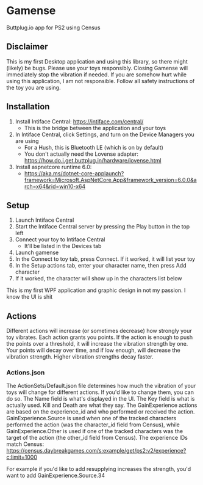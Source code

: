 # Gamense

Buttplug.io app for PS2 using Census

## Disclaimer

This is my first Desktop application and using this library, so there might (likely) be bugs. Please use your toys responsibly. Closing Gamense will immediately stop the vibration if needed. If you are somehow hurt while using this application, I am not responsible. Follow all safety instructions of the toy you are using.

## Installation

1. Install Intiface Central: https://intiface.com/central/
    - This is the bridge between the application and your toys
2. In Intiface Central, click Settings, and turn on the Device Managers you are using
    - For a Hush, this is Bluetooth LE (which is on by default)
    - You don't actually need the Lovense adapter: https://how.do.i.get.buttplug.in/hardware/lovense.html
3. Install aspnetcore runtime 6.0:
    - https://aka.ms/dotnet-core-applaunch?framework=Microsoft.AspNetCore.App&framework_version=6.0.0&arch=x64&rid=win10-x64

## Setup

1. Launch Intiface Central
2. Start the Intiface Central server by pressing the Play button in the top left
3. Connect your toy to Intiface Central
    - It'll be listed in the Devices tab
4. Launch gamense
5. In the Connect to toy tab, press Connect. If it worked, it will list your toy 
6. In the Setup actions tab, enter your character name, then press Add character
7. If it worked, the character will show up in the characters list below

This is my first WPF application and graphic design in not my passion. I know the UI is shit

## Actions

Different actions will increase (or sometimes decrease) how strongly your toy vibrates. Each action grants you points. If the action is enough to push the points over a threshold, it will increase the vibration strength by one. Your points will decay over time, and if low enough, will decrease the vibration strength. Higher vibration strengths decay faster.

### Actions.json
The ActionSets/Default.json file determines how much the vibration of your toys will change for different actions. If you'd like to change them, you can do so. The Name field is what's displayed in the UI. The Key field is what is actually used. Kill and Death are what they say. The GainExperience actions are based on the experience_id and who performed or received the action. GainExperience.Source is used when one of the tracked characters performed the action (was the character_id field from Census), while GainExperience.Other is used if one of the tracked characters was the target of the action (the other_id field from Census). The experience IDs match Census: https://census.daybreakgames.com/s:example/get/ps2:v2/experience?c:limit=1000

For example if you'd like to add resupplying increases the strength, you'd want to add GainExperience.Source.34

